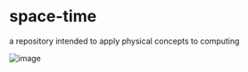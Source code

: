 # space-time
a repository intended to apply physical concepts to computing

![image](https://github.com/user-attachments/assets/7442427f-9f6d-43a4-ab26-26090e58e065)
